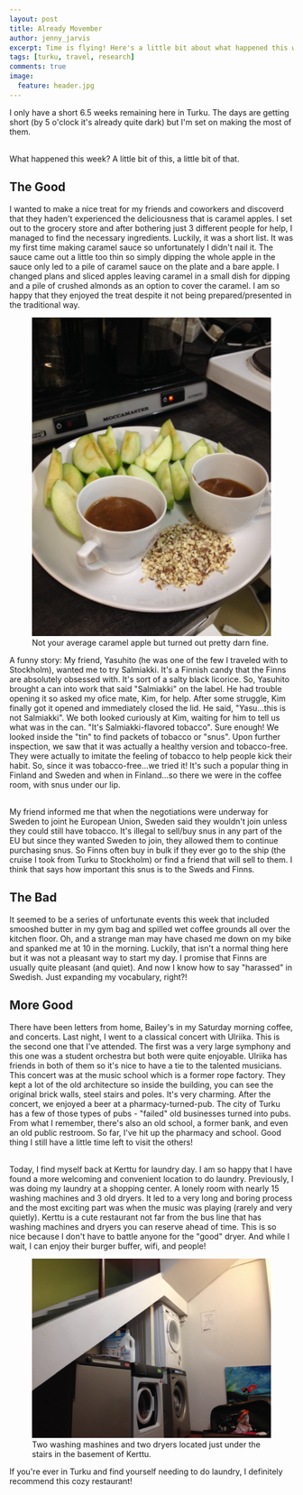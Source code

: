 ```yaml
---
layout: post
title: Already Movember
author: jenny_jarvis
excerpt: Time is flying! Here's a little bit about what happened this week.
tags: [turku, travel, research]
comments: true
image:
  feature: header.jpg
---
```


I only have a short 6.5 weeks remaining here in Turku. The days are getting short (by 5 o'clock it's already quite dark) but I'm set on making the most of them.

<br>What happened this week? A little bit of this, a little bit of that.<br>

**The Good**
------------

I wanted to make a nice treat for my friends and coworkers and discoverd that they haden't experienced the deliciousness that is caramel apples. I set out to the grocery store and after bothering just 3 different people for help, I managed to find the necessary ingredients. Luckily, it was a short list. It was my first time making caramel sauce so unfortunately I didn't nail it. The sauce came out a little too thin so simply dipping the whole apple in the sauce only led to a pile of caramel sauce on the plate and a bare apple. I changed plans and sliced apples leaving caramel in a small dish for dipping and a pile of crushed almonds as an option to cover the caramel. I am so happy that they enjoyed the treat despite it not being prepared/presented in the traditional way.

<figure>
    <a href="../images/Caramel-Apples.JPG"><img src="../images/Caramel-Apples.JPG"></a>
    <figcaption> Not your average caramel apple but turned out pretty darn fine. </figcaption>
</figure>

A funny story:  My friend, Yasuhito (he was one of the few I traveled with to Stockholm), wanted me to try Salmiakki. It's a Finnish candy that the Finns are absolutely obsessed with. It's sort of a salty black licorice. So, Yasuhito brought a can into work that said "Salmiakki" on the label. He had trouble opening it so asked my ofice mate, Kim, for help. After some struggle, Kim finally got it opened and immediately closed the lid. He said, "Yasu...this is not Salmiakki". We both looked curiously at Kim, waiting for him to tell us what was in the can. "It's Salmiakki-flavored tobacco". Sure enough! We looked inside the "tin" to find packets of tobacco or "snus". Upon further inspection, we saw that it was actually a healthy version and tobacco-free. They were actually to imitate the feeling of tobacco to help people kick their habit. So, since it was tobacco-free...we tried it! It's such a popular thing in Finland and Sweden and when in Finland...so there we were in the coffee room, with snus under our lip.

<br>My friend informed me that when the negotiations were underway for Sweden to joint he European Union, Sweden said they wouldn't join unless they could still have tobacco. It's illegal to sell/buy snus in any part of the EU but since they wanted Sweden to join, they allowed them to continue purchasing snus. So Finns often buy in bulk if they ever go to the ship (the cruise I took from Turku to Stockholm) or find a friend that will sell to them. I think that says how important this snus is to the Sweds and Finns.<br> 

**The Bad**
-----------

It seemed to be a series of unfortunate events this week that included smooshed butter in my gym bag and spilled wet coffee grounds all over the kitchen floor. Oh, and a strange man may have chased me down on my bike and spanked me at 10 in the morning. Luckily, that isn't a normal thing here but it was not a pleasant way to start my day. I promise that Finns are usually quite pleasant (and quiet). And now I know how to say "harassed" in Swedish. Just expanding my vocabulary, right?!

**More Good**
-------------

There have been letters from home, Bailey's in my Saturday morning coffee, and concerts. Last night, I went to a classical concert with Ulriika. This is the second one that I've attended. The first was a very large symphony and this one was a student orchestra but both were quite enjoyable. Ulriika has friends in both of them so it's nice to have a tie to the talented musicians. This concert was at the music school which is a former rope factory. They kept a lot of the old architecture so inside the building, you can see the original brick walls, steel stairs and poles. It's very charming. After the concert, we enjoyed a beer at a pharmacy-turned-pub. The city of Turku has a few of those types of pubs - "failed" old businesses turned into pubs. From what I remember, there's also an old school, a former bank, and even an old public restroom. So far, I've hit up the pharmacy and school. Good thing I still have a little time left to visit the others!

<br>Today, I find myself back at Kerttu for laundry day. I am so happy that I have found a more welcoming and convenient location to do laundry. Previously, I was doing my laundry at a shopping center. A lonely room with nearly 15 washing machines and 3 old dryers. It led to a very long and boring process and the most exciting part was when the music was playing (rarely and very quietly). Kerttu is a cute restaurant not far from the bus line that has washing machines and dryers you can reserve ahead of time. This is so nice because I don't have to battle anyone for the "good" dryer. And while I wait, I can enjoy their burger buffer, wifi, and people! <br>

<figure>
    <a href="../images/Kerttu-washing.jpg"><img src="../images/Kerttu-washing.jpg"></a>
    <figcaption> Two washing mashines and two dryers located just under the stairs in the basement of Kerttu. </figcaption>
</figure>

If you're ever in Turku and find yourself needing to do laundry, I definitely recommend this cozy restaurant!
